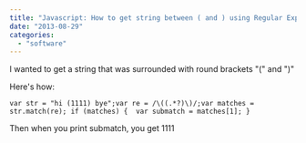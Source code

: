 ```yaml
---
title: "Javascript: How to get string between ( and ) using Regular Expressions"
date: "2013-08-29"
categories: 
  - "software"
---
```


I wanted to get a string that was surrounded with round brackets "(" and ")"  
  
Here's how:  
  

```
var str = "hi (1111) bye";var re = /\((.*?)\)/;var matches = str.match(re); if (matches) {  var submatch = matches[1]; }
```

  
Then when you print submatch, you get 1111
